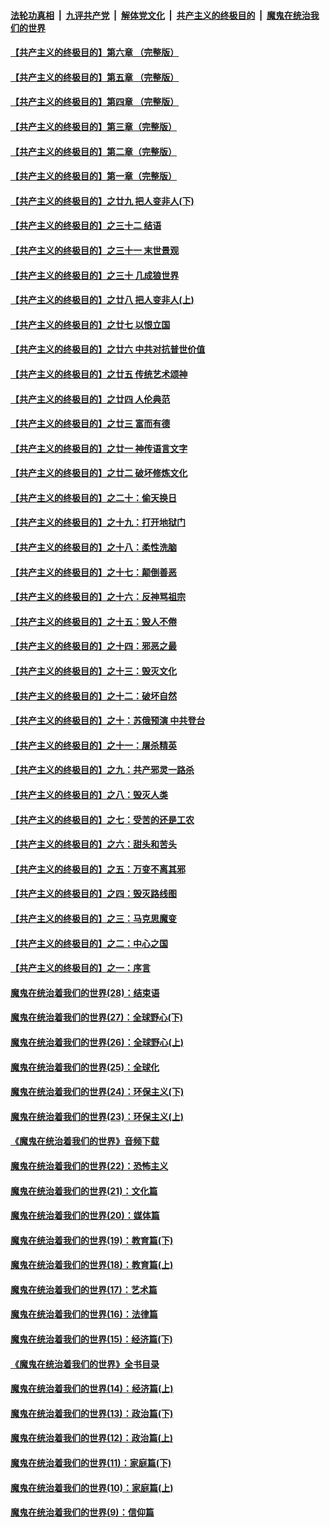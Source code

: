 

####  [法轮功真相](../../../../basic/blob/master/README.md?t=05241301) &nbsp;|&nbsp; [九评共产党](../../../../9ping.md/blob/master/README.md?t=05241301) &nbsp;|&nbsp; [解体党文化](../../../../jtdwh.md/blob/master/README.md?t=05241301)  &nbsp;|&nbsp; [共产主义的终极目的](../../../../gczydzjmd.md/blob/master/README.md?t=05241301) &nbsp;|&nbsp; [魔鬼在统治我们的世界](../../../../mgztzwmdsj.md/blob/master/README.md?t=05241301) 

#### [【共产主义的终极目的】第六章 （完整版）](../pages/nsc422/n11428913.md?t=05241301) 

#### [【共产主义的终极目的】第五章 （完整版）](../pages/nsc422/n11428912.md?t=05241301) 

#### [【共产主义的终极目的】第四章 （完整版）](../pages/nsc422/n11428907.md?t=05241301) 

#### [【共产主义的终极目的】第三章（完整版）](../pages/nsc422/n11428848.md?t=05241301) 

#### [【共产主义的终极目的】第二章（完整版）](../pages/nsc422/n11428831.md?t=05241301) 

#### [【共产主义的终极目的】第一章（完整版）](../pages/nsc422/n11417651.md?t=05241301) 

#### [【共产主义的终极目的】之廿九 把人变非人(下)](../pages/nsc422/n11344140.md?t=05241301) 

#### [【共产主义的终极目的】之三十二 结语](../pages/nsc422/n11360535.md?t=05241301) 

#### [【共产主义的终极目的】之三十一 末世景观](../pages/nsc422/n11351129.md?t=05241301) 

#### [【共产主义的终极目的】之三十 几成狼世界](../pages/nsc422/n11348280.md?t=05241301) 

#### [【共产主义的终极目的】之廿八 把人变非人(上)](../pages/nsc422/n11340492.md?t=05241301) 

#### [【共产主义的终极目的】之廿七 以恨立国](../pages/nsc422/n11336944.md?t=05241301) 

#### [【共产主义的终极目的】之廿六 中共对抗普世价值](../pages/nsc422/n11324785.md?t=05241301) 

#### [【共产主义的终极目的】之廿五 传统艺术颂神](../pages/nsc422/n11296396.md?t=05241301) 

#### [【共产主义的终极目的】之廿四 人伦典范](../pages/nsc422/n11296397.md?t=05241301) 

#### [【共产主义的终极目的】之廿三 富而有德](../pages/nsc422/n11283598.md?t=05241301) 

#### [【共产主义的终极目的】之廿一 神传语言文字](../pages/nsc422/n11263265.md?t=05241301) 

#### [【共产主义的终极目的】之廿二 破坏修炼文化](../pages/nsc422/n11245728.md?t=05241301) 

#### [【共产主义的终极目的】之二十：偷天换日](../pages/nsc422/n11238846.md?t=05241301) 

#### [【共产主义的终极目的】之十九：打开地狱门](../pages/nsc422/n11206376.md?t=05241301) 

#### [【共产主义的终极目的】之十八：柔性洗脑](../pages/nsc422/n11199994.md?t=05241301) 

#### [【共产主义的终极目的】之十七：颠倒善恶](../pages/nsc422/n11179782.md?t=05241301) 

#### [【共产主义的终极目的】之十六：反神骂祖宗](../pages/nsc422/n11166798.md?t=05241301) 

#### [【共产主义的终极目的】之十五：毁人不倦](../pages/nsc422/n11166792.md?t=05241301) 

#### [【共产主义的终极目的】之十四：邪恶之最](../pages/nsc422/n11150249.md?t=05241301) 

#### [【共产主义的终极目的】之十三：毁灭文化](../pages/nsc422/n11135227.md?t=05241301) 

#### [【共产主义的终极目的】之十二：破坏自然](../pages/nsc422/n11135214.md?t=05241301) 

#### [【共产主义的终极目的】之十：苏俄预演 中共登台](../pages/nsc422/n11118424.md?t=05241301) 

#### [【共产主义的终极目的】之十一：屠杀精英](../pages/nsc422/n11118442.md?t=05241301) 

#### [【共产主义的终极目的】之九：共产邪灵一路杀](../pages/nsc422/n11114139.md?t=05241301) 

#### [【共产主义的终极目的】之八：毁灭人类](../pages/nsc422/n11108503.md?t=05241301) 

#### [【共产主义的终极目的】之七：受苦的还是工农](../pages/nsc422/n11101809.md?t=05241301) 

#### [【共产主义的终极目的】之六：甜头和苦头](../pages/nsc422/n11096971.md?t=05241301) 

#### [【共产主义的终极目的】之五：万变不离其邪](../pages/nsc422/n11091285.md?t=05241301) 

#### [【共产主义的终极目的】之四：毁灭路线图](../pages/nsc422/n11086284.md?t=05241301) 

#### [【共产主义的终极目的】之三：马克思魔变](../pages/nsc422/n11061941.md?t=05241301) 

#### [【共产主义的终极目的】之二：中心之国](../pages/nsc422/n11047728.md?t=05241301) 

#### [【共产主义的终极目的】之一：序言](../pages/nsc422/n11086077.md?t=05241301) 

#### [魔鬼在统治着我们的世界(28)：结束语](../pages/nsc422/n10936246.md?t=05241301) 

#### [魔鬼在统治着我们的世界(27)：全球野心(下)](../pages/nsc422/n10928319.md?t=05241301) 

#### [魔鬼在统治着我们的世界(26)：全球野心(上)](../pages/nsc422/n10900318.md?t=05241301) 

#### [魔鬼在统治着我们的世界(25)：全球化](../pages/nsc422/n10788205.md?t=05241301) 

#### [魔鬼在统治着我们的世界(24)：环保主义(下)](../pages/nsc422/n10695307.md?t=05241301) 

#### [魔鬼在统治着我们的世界(23)：环保主义(上)](../pages/nsc422/n10688613.md?t=05241301) 

#### [《魔鬼在统治着我们的世界》音频下载](../pages/nsc422/n10635553.md?t=05241301) 

#### [魔鬼在统治着我们的世界(22)：恐怖主义](../pages/nsc422/n10614727.md?t=05241301) 

#### [魔鬼在统治着我们的世界(21)：文化篇](../pages/nsc422/n10597706.md?t=05241301) 

#### [魔鬼在统治着我们的世界(20)：媒体篇](../pages/nsc422/n10586579.md?t=05241301) 

#### [魔鬼在统治着我们的世界(19)：教育篇(下)](../pages/nsc422/n10564808.md?t=05241301) 

#### [魔鬼在统治着我们的世界(18)：教育篇(上)](../pages/nsc422/n10526970.md?t=05241301) 

#### [魔鬼在统治着我们的世界(17)：艺术篇](../pages/nsc422/n10499093.md?t=05241301) 

#### [魔鬼在统治着我们的世界(16)：法律篇](../pages/nsc422/n10485969.md?t=05241301) 

#### [魔鬼在统治着我们的世界(15)：经济篇(下)](../pages/nsc422/n10469975.md?t=05241301) 

#### [《魔鬼在统治着我们的世界》全书目录](../pages/nsc422/n10464261.md?t=05241301) 

#### [魔鬼在统治着我们的世界(14)：经济篇(上)](../pages/nsc422/n10457370.md?t=05241301) 

#### [魔鬼在统治着我们的世界(13)：政治篇(下)](../pages/nsc422/n10448270.md?t=05241301) 

#### [魔鬼在统治着我们的世界(12)：政治篇(上)](../pages/nsc422/n10444576.md?t=05241301) 

#### [魔鬼在统治着我们的世界(11)：家庭篇(下)](../pages/nsc422/n10440961.md?t=05241301) 

#### [魔鬼在统治着我们的世界(10)：家庭篇(上)](../pages/nsc422/n10435448.md?t=05241301) 

#### [魔鬼在统治着我们的世界(9)：信仰篇](../pages/nsc422/n10432159.md?t=05241301) 


